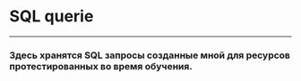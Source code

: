 #  SQL querie
---
### Здесь хранятся SQL запросы созданные мной для ресурсов протестированных во время обучения.
